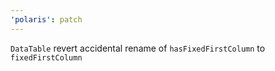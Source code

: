 ```yaml
---
'polaris': patch
---
```


`DataTable` revert accidental rename of `hasFixedFirstColumn` to `fixedFirstColumn`
